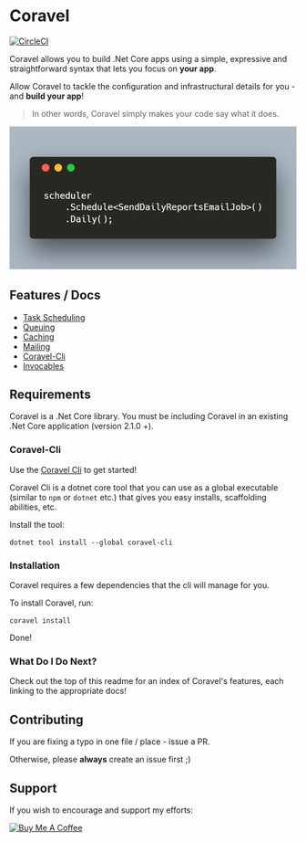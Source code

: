 # Coravel

[![CircleCI](https://circleci.com/gh/jamesmh/coravel/tree/master.svg?style=svg)](https://circleci.com/gh/jamesmh/coravel/tree/master)

Coravel allows you to build .Net Core apps using a simple, expressive and straightforward syntax that lets you focus on **your app**.

Allow Coravel to tackle the configuration and infrastructural details for you - and **build your app**!

> In other words, Coravel simply makes your code say what it does. 

![Coravel Scheduler](./Docs/img/scheduledailyreport.png)

## Features / Docs

- [Task Scheduling](./Docs/Scheduler.md)
- [Queuing](./Docs/Queuing.md)
- [Caching](./Docs/Caching.md)
- [Mailing](./Docs/Mailing.md)
- [Coravel-Cli](./Docs/Cli.md)
- [Invocables](./Docs/Invocables.md)

## Requirements

Coravel is a .Net Core library. You must be including Coravel in an existing .Net Core application (version 2.1.0 +).

### Coravel-Cli

Use the [Coravel Cli](./Docs/Cli.md) to get started!

Coravel Cli is a dotnet core tool that you can use as a global executable (similar to `npm` or `dotnet` etc.) that gives you easy installs, scaffolding abilities, etc.

Install the tool:

```
dotnet tool install --global coravel-cli
```

### Installation

Coravel requires a few dependencies that the cli will manage for you.

To install Coravel, run:

```
coravel install
```

Done!

### What Do I Do Next?

Check out the top of this readme for an index of Coravel's features, each linking to the appropriate docs!

## Contributing

If you are fixing a typo in one file / place - issue a PR.

Otherwise, please **always** create an issue first ;)

## Support

If you wish to encourage and support my efforts:

[![Buy Me A Coffee](https://www.buymeacoffee.com/assets/img/custom_images/orange_img.png)](https://www.buymeacoffee.com/gIPOyBD5N)
